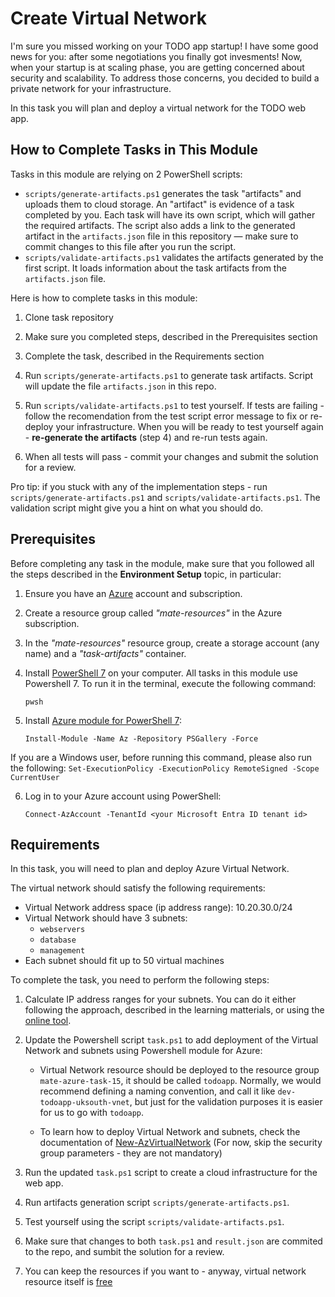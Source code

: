 # Create Virtual Network

I'm sure you missed working on your TODO app startup! I have some good news for you: after some negotiations you finally got invesments! Now, when your startup is at scaling phase, you are getting concerned about security and scalability. To address those concerns, you decided to build a private network for your infrastructure. 

In this task you will plan and deploy a virtual network for the TODO web app. 

## How to Complete Tasks in This Module 

Tasks in this module are relying on 2 PowerShell scripts: 

- `scripts/generate-artifacts.ps1` generates the task "artifacts" and uploads them to cloud storage. An "artifact" is evidence of a task completed by you. Each task will have its own script, which will gather the required artifacts. The script also adds a link to the generated artifact in the `artifacts.json` file in this repository — make sure to commit changes to this file after you run the script. 
- `scripts/validate-artifacts.ps1` validates the artifacts generated by the first script. It loads information about the task artifacts from the `artifacts.json` file.

Here is how to complete tasks in this module:

1. Clone task repository

2. Make sure you completed steps, described in the Prerequisites section

3. Complete the task, described in the Requirements section 

4. Run `scripts/generate-artifacts.ps1` to generate task artifacts. Script will update the file `artifacts.json` in this repo. 

5. Run `scripts/validate-artifacts.ps1` to test yourself. If tests are failing - follow the recomendation from the test script error message to fix or re-deploy your infrastructure. When you will be ready to test yourself again - **re-generate the artifacts** (step 4) and re-run tests again. 

6. When all tests will pass - commit your changes and submit the solution for a review. 

Pro tip: if you stuck with any of the implementation steps - run `scripts/generate-artifacts.ps1` and `scripts/validate-artifacts.ps1`. The validation script might give you a hint on what you should do.  

## Prerequisites

Before completing any task in the module, make sure that you followed all the steps described in the **Environment Setup** topic, in particular: 

1. Ensure you have an [Azure](https://azure.microsoft.com/en-us/free/) account and subscription.

2. Create a resource group called *"mate-resources"* in the Azure subscription.

3. In the *"mate-resources"* resource group, create a storage account (any name) and a *"task-artifacts"* container.

4. Install [PowerShell 7](https://learn.microsoft.com/en-us/powershell/scripting/install/installing-powershell?view=powershell-7.4) on your computer. All tasks in this module use Powershell 7. To run it in the terminal, execute the following command:
    ```
    pwsh
    ```

5. Install [Azure module for PowerShell 7](https://learn.microsoft.com/en-us/powershell/azure/install-azure-powershell?view=azps-11.3.0):
    ```
    Install-Module -Name Az -Repository PSGallery -Force
    ```
If you are a Windows user, before running this command, please also run the following:
    ```
    Set-ExecutionPolicy -ExecutionPolicy RemoteSigned -Scope CurrentUser
    ```

6. Log in to your Azure account using PowerShell:
    ```
    Connect-AzAccount -TenantId <your Microsoft Entra ID tenant id>
    ```

## Requirements

In this task, you will need to plan and deploy Azure Virtual Network.

The virtual network should satisfy the following requirements:
- Virtual Network address space (ip address range): 10.20.30.0/24
- Virtual Network should have 3 subnets:
    - `webservers`
    - `database`
    - `management`
- Each subnet should fit up to 50 virtual machines

To complete the task, you need to perform the following steps:

1. Calculate IP address ranges for your subnets. You can do it either following the approach, described in the learning matterials, or using the [online tool](https://www.davidc.net/sites/default/subnets/subnets.html).

2. Update the Powershell script `task.ps1` to add deployment of the Virtual Network and subnets using Powershell module for Azure:

    - Virtual Network resource should be deployed to the resource group `mate-azure-task-15`, it should be called `todoapp`. Normally, we would recommend defining a naming convention, and call it like `dev-todoapp-uksouth-vnet`, but just for the validation purposes it is easier for us to go with `todoapp`.

    - To learn how to deploy Virtual Network and subnets, check the documentation of [New-AzVirtualNetwork](https://learn.microsoft.com/en-us/powershell/module/az.network/new-azvirtualnetwork?view=azps-12.1.0#example-3-create-a-virtual-network-with-a-subnet-referencing-a-network-security-group) (For now, skip the security group parameters - they are not mandatory)

3. Run the updated `task.ps1` script to create a cloud infrastructure for the web app.

4. Run artifacts generation script `scripts/generate-artifacts.ps1`.

5. Test yourself using the script `scripts/validate-artifacts.ps1`.

6. Make sure that changes to both `task.ps1` and `result.json` are commited to the repo, and sumbit the solution for a review.

7. You can keep the resources if you want to - anyway, virtual network resource itself is [free](https://azure.microsoft.com/en-us/pricing/details/virtual-network/)
